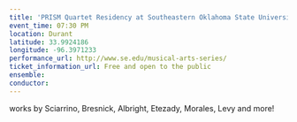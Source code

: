 ```yaml
---
title: 'PRISM Quartet Residency at Southeastern Oklahoma State University'
event_time: 07:30 PM
location: Durant
latitude: 33.9924186
longitude: -96.3971233
performance_url: http://www.se.edu/musical-arts-series/
ticket_information_url: Free and open to the public
ensemble: 
conductor: 
---
```

works by Sciarrino, Bresnick, Albright, Etezady, Morales, Levy and more!